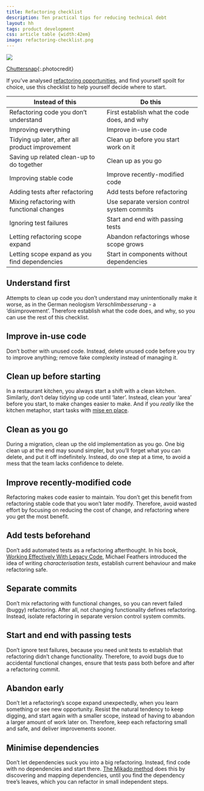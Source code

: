 ```yaml
---
title: Refactoring checklist
description: Ten practical tips for reducing technical debt
layout: hh
tags: product development
css: article table {width:42em}
image: refactoring-checklist.png
---
```


![](boxes.jpg)

[Chuttersnap](https://unsplash.com/photos/7eQlPra81zQ){:.photocredit}

If you’ve analysed [refactoring opportunities](technical-debt-goals),
and find yourself spoilt for choice, use this checklist to help yourself decide where to start.

| Instead of this | Do this |
| --------------- | ------- |
| Refactoring code you don’t understand | First establish what the code does, and why |
| Improving everything | Improve in-use code |
| Tidying up later, after all product improvement | Clean up before you start work on it |
| Saving up related clean-up to do together | Clean up as you go |
| Improving stable code | Improve recently-modified code |
| Adding tests after refactoring | Add tests before refactoring |
| Mixing refactoring with functional changes | Use separate version control system commits |
| Ignoring test failures | Start and end with passing tests |
| Letting refactoring scope expand | Abandon refactorings whose scope grows |
| Letting scope expand as you find dependencies | Start in components without dependencies |

## Understand first

Attempts to clean up code you don’t understand may unintentionally make it worse,
as in the German neologism _Verschlimbesserung_ - a ‘disimprovement’.
Therefore establish what the code does, and why, so you can use the rest of this checklist.

## Improve in-use code

Don’t bother with unused code.
Instead, delete unused code before you try to improve anything;
remove fake complexity instead of managing it.

## Clean up before starting

In a restaurant kitchen, you always start a shift with a clean kitchen.
Similarly, don’t delay tidying up code until ‘later’.
Instead, clean your ‘area’ before you start, to make changes easier to make.
And if you _really_ like the kitchen metaphor, start tasks with
[mise en place](https://buttondown.email/hillelwayne/archive/software-mise-en-place/).

## Clean as you go

During a migration, clean up the old implementation as you go.
One big clean up at the end may sound simpler,
but you’ll forget what you can delete, and put it off indefinitely.
Instead, do one step at a time, to avoid a mess that the team lacks confidence to delete.

## Improve recently-modified code

Refactoring makes code easier to maintain.
You don’t get this benefit from refactoring stable code that you won’t later modify.
Therefore, avoid wasted effort by focusing on reducing the cost of change,
and refactoring where you get the most benefit.

## Add tests beforehand

Don’t add automated tests as a refactoring afterthought.
In his book, [Working Effectively With Legacy Code](https://archive.org/details/working-effectively-with-legacy-code),
Michael Feathers introduced the idea of writing _characterisation tests_,
establish current behaviour and make refactoring safe.

## Separate commits

Don’t mix refactoring with functional changes, so you can revert failed (buggy) refactoring.
After all, not changing functionality defines refactoring.
Instead, isolate refactoring in separate version control system commits.

## Start and end with passing tests

Don’t ignore test failures, because you need unit tests to establish that refactoring didn’t change functionality.
Therefore, to avoid bugs due to accidental functional changes,
ensure that tests pass both before and after a refactoring commit.

## Abandon early

Don’t let a refactoring’s scope expand unexpectedly, when you learn something or see new opportunity.
Resist the natural tendency to keep digging, and start again with a smaller scope, 
instead of having to abandon a larger amount of work later on.
Therefore, keep each refactoring small and safe, and deliver improvements sooner.

## Minimise dependencies

Don’t let dependencies suck you into a big refactoring.
Instead, find code with no dependencies and start there.
[The Mikado method](https://mikadomethod.info/)
does this by discovering and mapping dependencies, until you find the dependency tree’s leaves, 
which you can refactor in small independent steps.